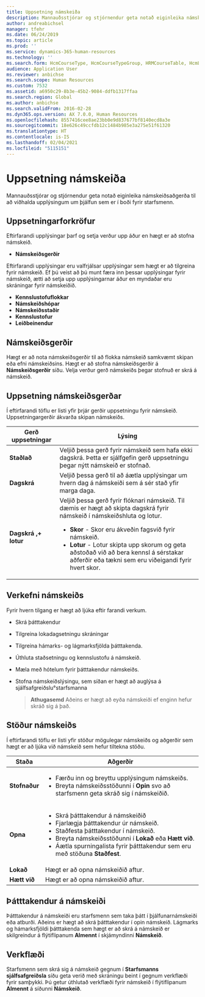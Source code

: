 ```yaml
---
title: Uppsetning námskeiða
description: Mannauðsstjórar og stjórnendur geta notað eiginleika námskeiðsaðgerða til að viðhalda upplýsingum um þjálfun sem er í boði fyrir starfsmenn.
author: andreabichsel
manager: tfehr
ms.date: 06/24/2019
ms.topic: article
ms.prod: ''
ms.service: dynamics-365-human-resources
ms.technology: ''
ms.search.form: HcmCourseType, HcmCourseTypeGroup, HRMCourseTable, HcmLearningWorkspace
audience: Application User
ms.reviewer: anbichse
ms.search.scope: Human Resources
ms.custom: 7532
ms.assetid: a6950c29-8b3e-45b2-9084-ddfb1317ffaa
ms.search.region: Global
ms.author: anbichse
ms.search.validFrom: 2016-02-28
ms.dyn365.ops.version: AX 7.0.0, Human Resources
ms.openlocfilehash: 8557416cee8ae23bb0e9d837677bf8140ecd8a3e
ms.sourcegitcommit: 18e626c49ccfdb12c1484b985e3a275e51f61320
ms.translationtype: HT
ms.contentlocale: is-IS
ms.lasthandoff: 02/04/2021
ms.locfileid: "5115151"
---
```

# <a name="set-up-training-courses"></a>Uppsetning námskeiða

Mannauðsstjórar og stjórnendur geta notað eiginleika námskeiðsaðgerða til að viðhalda upplýsingum um þjálfun sem er í boði fyrir starfsmenn.

 <a name="set-up-prerequisites"></a>Uppsetningarforkröfur
---------------------

Eftirfarandi upplýsingar þarf og setja verður upp áður en hægt er að stofna námskeið.
-   **Námskeiðsgerðir**

Eftirfarandi upplýsingar eru valfrjálsar upplýsingar sem hægt er að tilgreina fyrir námskeið. Ef þú veist að þú munt færa inn þessar upplýsingar fyrir námskeið, ætti að setja upp upplýsingarnar áður en myndaðar eru skráningar fyrir námskeiðið.
-   **Kennslustofuflokkar**
-   **Námskeiðshópar**
-   **Námskeiðsstaðir**
-   **Kennslustofur**
-   **Leiðbeinendur**

## <a name="course-types"></a>Námskeiðsgerðir
Hægt er að nota námskeiðsgerðir til að flokka námskeið samkvæmt skipan eða efni námskeiðsins. Hægt er að stofna námskeiðsgerðir á **Námskeiðsgerðir** síðu. Velja verður gerð námskeiðs þegar stofnuð er skrá á námskeið.

## <a name="course-setup-type"></a>Uppsetning námskeiðsgerðar
Í eftirfarandi töflu er listi yfir þrjár gerðir uppsetningu fyrir námskeið. Uppsetningargerðir ákvarða skipan námskeiðs.

<table>
<thead>
<tr class="header">
<th>Gerð uppsetningar</th>
<th>Lýsing</th>
</tr>
</thead>
<tbody>
<tr class="odd">
<td><strong>Staðlað</strong></td>
<td>Veljið þessa gerð fyrir námskeið sem hafa ekki dagskrá. Þetta er sjálfgefin gerð uppsetningu þegar nýtt námskeið er stofnað.</td>
</tr>
<tr class="even">
<td><strong>Dagskrá</strong></td>
<td>Veljið þessa gerð til að áætla upplýsingar um hvern dag á námskeiði sem á sér stað yfir marga daga.</td>
</tr>
<tr class="odd">
<td><strong>Dagskrá ‚+ lotur</strong></td>
<td>Veljið þessa gerð fyrir flóknari námskeið. Til dæmis er hægt að skipta dagskrá fyrir námskeið í námskeiðshluta og lotur.
<ul>
<li><strong>Skor</strong> - Skor eru ákveðin fagsvið fyrir námskeið.</li>
<li><strong>Lotur</strong> - Lotur skipta upp skorum og geta aðstoðað við að bera kennsl á sérstakar aðferðir eða tækni sem eru viðeigandi fyrir hvert skor.</li>
</ul></td>
</tr>
</tbody>
</table>

## <a name="course-tasks"></a>Verkefni námskeiðs
Fyrir hvern tilgang er hægt að ljúka eftir farandi verkum.
- Skrá þátttakendur
- Tilgreina lokadagsetningu skráningar
- Tilgreina hámarks- og lágmarksfjölda þátttakenda.
- Úthluta staðsetningu og kennslustofu á námskeið.
- Mæla með hótelum fyrir þátttakendur námskeiðs.
- Stofna námskeiðslýsingu, sem síðan er hægt að auglýsa á sjálfsafgreiðslu°starfsmanna

  >**Athugasemd** Aðeins er hægt að eyða námskeiði ef enginn hefur skráð sig á það. 

## <a name="course-statuses"></a>Stöður námskeiðs
Í eftirfarandi töflu er listi yfir stöður mögulegar námskeiðs og aðgerðir sem hægt er að ljúka við námskeið sem hefur tiltekna stöðu.

<table>
<thead>
<tr class="header">
<th>Staða</th>
<th>Aðgerðir</th>
</tr>
</thead>
<tbody>
<tr class="odd">
<td><strong>Stofnaður</strong></td>
<td><ul>
<li>Færðu inn og breyttu upplýsingum námskeiðs.</li>
<li>Breyta námskeiðsstöðunni í <strong>Opin</strong> svo að starfsmenn geta skráð sig í námskeiðið.</li>
</ul></td>
</tr>
<tr class="even">
<td><strong>Opna</strong></td>
<td><ul>
<li>Skrá þátttakendur á námskeiðið</li>
<li>Fjarlægja þátttakendur úr námskeið.</li>
<li>Staðfesta þátttakendur í námskeið.</li>
<li>Breyta námskeiðsstöðunni í <strong>Lokað</strong> eða <strong>Hætt við</strong>.</li>
<li>Áætla spurningalista fyrir þátttakendur sem eru með stöðuna <strong>Staðfest</strong>.</li>
</ul></td>
</tr>
<tr class="odd">
<td><strong>Lokað</strong></td>
<td>Hægt er að opna námskeiðið aftur.</td>
</tr>
<tr class="even">
<td><strong>Hætt við</strong></td>
<td>Hægt er að opna námskeiðið aftur.</td>
</tr>
</tbody>
</table>

## <a name="course-participants"></a>Þátttakendur á námskeiði
Þátttakendur á námskeiði eru starfsmenn sem taka þátt í þjálfunarnámskeiði eða atburði. Aðeins er hægt að skrá þátttakendur í opin námskeið. Lágmarks og hámarksfjöldi þátttakenda sem hægt er að skrá á námskeið er skilgreindur á flýtiflipanum **Almennt** í skjámyndinni **Námskeið**.

<a name="workflow"></a>Verkflæði
--------

Starfsmenn sem skrá sig á námskeið gegnum í **Starfsmanns sjálfsafgreiðsla** síðu geta verið með skráningu beint í gegnum verkflæði fyrir samþykki. Þú getur úthlutað verkflæði fyrir námskeið í flýtiflipanum **Almennt** á síðunni **Námskeið**.





